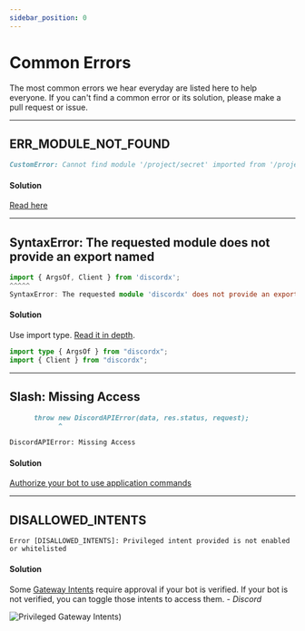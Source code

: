 ```yaml
---
sidebar_position: 0
---
```


# Common Errors

The most common errors we hear everyday are listed here to help everyone. If you can't find a common error or its solution, please make a pull request or issue.

---

## ERR_MODULE_NOT_FOUND

```markdown
CustomError: Cannot find module '/project/secret' imported from '/project/index.ts'
```

#### Solution

[Read here](/docs/faq/esm-vs-cjs#import-in-cjs-vs-esm)

---

## SyntaxError: The requested module does not provide an export named

```ts
import { ArgsOf, Client } from 'discordx';
^^^^^
SyntaxError: The requested module 'discordx' does not provide an export named 'ArgsOf'

```

#### Solution

Use import type. [Read it in depth](https://devblogs.microsoft.com/typescript/announcing-typescript-3-8-beta/#type-only-imports-exports).

```ts
import type { ArgsOf } from "discordx";
import { Client } from "discordx";
```

---

## Slash: Missing Access

```markdown
      throw new DiscordAPIError(data, res.status, request);
            ^

DiscordAPIError: Missing Access
```

#### Solution

[Authorize your bot to use application commands](docs/packages/discordx/guides/decorators/command/slash#authorize-your-bot-to-use-application-commands)

---

## DISALLOWED_INTENTS

```
Error [DISALLOWED_INTENTS]: Privileged intent provided is not enabled or whitelisted
```

#### Solution

Some [Gateway Intents](https://discord.com/developers/docs/topics/gateway#gateway-intents) require approval if your bot is verified. If your bot is not verified, you can toggle those intents to access them. - _Discord_

![Privileged Gateway Intents](../../../static/img/privileged-gateway-intents.png))
